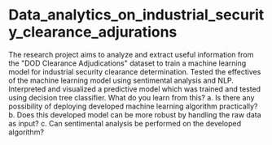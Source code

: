 # Data_analytics_on_industrial_security_clearance_adjurations
The research project aims to analyze and extract useful information from the "DOD Clearance Adjudications" dataset to train a machine learning model for industrial security clearance determination.
Tested the effectives of the machine learning model using sentimental analysis and NLP.
Interpreted and visualized a predictive model which was trained and tested using decision tree classifier.
What do you learn from this?
a.	Is there any possibility of deploying developed machine learning algorithm practically? 
b.	Does this developed model can be more robust by handling the raw data as input? 
c.	Can sentimental analysis be performed on the developed algorithm? 
